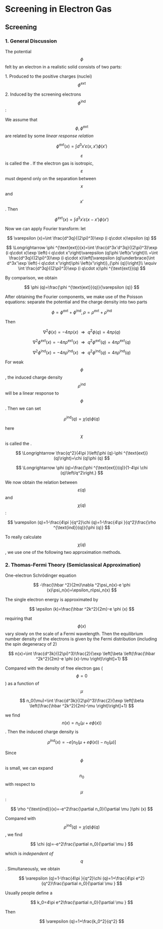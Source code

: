 <style>
    .katex {
        font-size: 1.1em;
    }
    .remark {
        border-radius: 15px;
        padding: 20px;
        background-color: SeaGreen;
        color: White;
    }
    .result {
        border-radius: 15px;
        padding: 20px;
        background-color: DarkSlateBlue;
        color: White;
    }
</style>

# Screening in Electron Gas

Screening
---------

### 1. General Discussion

The potential $$
\phi$$
 felt by an electron in a realistic solid consists
of two parts:

1\. Produced to the positive charges (nuclei) $$
\phi ^{\text{ext}}
$$

2\. Induced by the screening electrons $$
\phi ^{\text{ind}}$$
:

We assume that $$
\phi ,\phi ^{\text{ext}}$$
 are related by some *linear
response relation*

$$
\phi ^{\text{ext}}(x)=\int d^3x'\varepsilon \left(x,x'\right)\phi \left(x'\right)
$$

$$
\varepsilon$$
 is called the . If the electron gas is isotropic,
$$
\varepsilon$$
 must depend only on the separation between $$
x$$
 and $$
x'$$
.
Then

$$
\phi ^{\text{ext}}(x)=\int d^3x'\varepsilon \left(x-x'\right)\phi \left(x'\right)
$$

Now we can apply Fourier transform: let

$$
\varepsilon (x)=\int \frac{d^3q}{(2\pi)^3}\exp (i q\cdot x)\epsilon (q)
$$

$$
\Longrightarrow  \phi ^{\text{ext}}(x)=\int \frac{d^3x'd^3q}{(2\pi)^3}\exp (i q\cdot x)\exp \left(-i q\cdot x'\right)\varepsilon (q)\phi \left(x'\right)\\
=\int \frac{d^3q}{(2\pi)^3}\exp (i q\cdot x)\left[\varepsilon (q)\underbrace{\int d^3x'\exp \left(-i q\cdot x'\right)\phi \left(x'\right)}_{\phi
(q)}\right]\\
\equiv \int \frac{d^3q}{(2\pi)^3}\exp (i q\cdot x)\phi ^{\text{ext}}(q)
$$

By comparison, we obtain

$$
\phi (q)=\frac{\phi ^{\text{ext}}(q)}{\varepsilon (q)}
$$

After obtaining the Fourier components, we make use of the Poisson
equations: separate the potential and the charge density into two parts

$$
\phi =\phi ^{\text{ext}}+\phi ^{\text{ind}}, \rho =\rho ^{\text{ext}}+\rho ^{\text{ind}}
$$

Then

$$
\nabla ^2\phi (x)=-4\pi  \rho (x)\text{              }\Longrightarrow \text{  }q^2\phi (q)=4\pi  \rho (q)
$$

$$
\nabla ^2\phi ^{\text{ext}}(x)=-4\pi  \rho ^{\text{ext}}(x)\text{    }\Longrightarrow \text{  }q^2\phi ^{\text{ext}}(q)=4\pi  \rho ^{\text{ext}}(q)
$$

$$
\nabla ^2\phi ^{\text{ind}}(x)=-4\pi  \rho ^{\text{ind}}(x)\text{    }\Longrightarrow \text{  }q^2\phi ^{\text{ind}}(q)=4\pi  \rho ^{\text{ind}}(q)
$$

For weak $$
\phi$$
, the induced charge density $$
\rho ^{\text{ind}}$$
 will be
a linear response to $$
\phi$$
. Then we can set

$$
\rho ^{\text{ind}}(q)=\chi (q)\phi (q)
$$

here $$
\chi$$
 is called the .

$$
\Longrightarrow  \frac{q^2}{4\pi }\left(\phi (q)-\phi ^{\text{ext}}(q)\right)=\chi (q)\phi (q)
$$

$$
\Longrightarrow  \phi (q)=\frac{\phi ^{\text{ext}}(q)}{1-4\pi  \chi (q)\left/q^2\right.}
$$

We now obtain the relation between $$
\varepsilon (q)$$
 and $$
\chi (q)$$
:

$$
\varepsilon (q)=1-\frac{4\pi }{q^2}\chi (q)=1-\frac{4\pi }{q^2}\frac{\rho ^{\text{ind}}(q)}{\phi (q)}
$$

To really calculate $$
\chi (q)$$
, we use one of the following two
approximation methods.

### 2. Thomas-Fermi Theory (Semiclassical Approximation)

One-electron Schrödinger equation

$$
-\frac{\hbar ^2}{2m}\nabla ^2\psi_n(x)-e \phi (x)\psi_n(x)=\epsilon_n\psi_n(x)
$$

The single electron energy is approximated by

$$
\epsilon (k)=\frac{\hbar ^2k^2}{2m}-e \phi (x)
$$

requiring that $$
\phi (x)$$
 vary slowly on the scale of a Fermi
wavelength. Then the equilibrium number density of the electrons is
given by the Fermi distribution (including the spin degeneracy of 2)

$$
n(x)=\int \frac{d^3k}{(2\pi)^3}\frac{2}{\exp \left[\beta  \left(\frac{\hbar ^2k^2}{2m}-e \phi (x)-\mu \right)\right]+1}
$$

Compared with the density of free electron gas ($$
\phi =0$$
) as a function
of $$
\mu
$$

$$
n_0(\mu)=\int \frac{d^3k}{(2\pi)^3}\frac{2}{\exp \left[\beta  \left(\frac{\hbar ^2k^2}{2m}-\mu \right)\right]+1}
$$

we find $$
n(x)=n_0(\mu +e \phi (x))$$
. Then the induced charge density is

$$
\rho ^{\text{ind}}(x)=-e\left[n_0(\mu +e \phi (x))-n_0(\mu)\right]
$$

Since $$
\phi$$
 is small, we can expand $$
n_0$$
 with respect to $$
\mu$$
:

$$
\rho ^{\text{ind}}(x)=-e^2\frac{\partial n_0}{\partial \mu }\phi (x)
$$

Compared with $$
\rho ^{\text{ind}}(q)=\chi (q)\phi (q)$$
, we find

$$
\chi (q)=-e^2\frac{\partial n_0}{\partial \mu }
$$

which is *independent of* $$
q$$
. Simultaneously, we obtain

$$
\varepsilon (q)=1-\frac{4\pi }{q^2}\chi (q)=1+\frac{4\pi  e^2}{q^2}\frac{\partial n_0}{\partial \mu }
$$

Usually people define a

$$
k_0=4\pi  e^2\frac{\partial n_0}{\partial \mu }
$$

Then

$$
\varepsilon (q)=1+\frac{k_0^2}{q^2}
$$